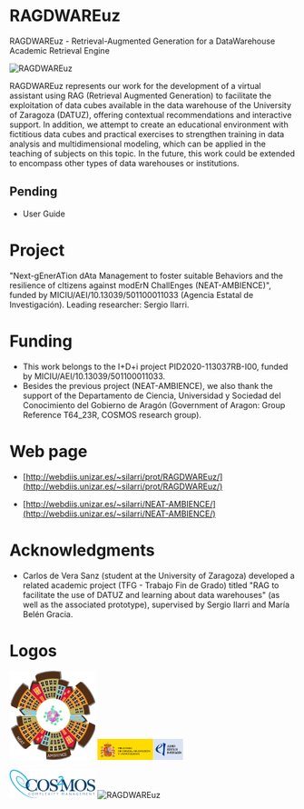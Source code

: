# RAGDWAREuz
RAGDWAREuz - Retrieval-Augmented Generation for a DataWarehouse Academic Retrieval Engine

<img src="/images/RAGDWAREuz-logo.png" alt="RAGDWAREuz" width="200"/>

RAGDWAREuz represents our work for the development of a virtual assistant using RAG (Retrieval Augmented Generation) to facilitate the exploitation of data cubes available in the data warehouse of the University of Zaragoza (DATUZ), offering contextual recommendations and interactive support. In addition, we attempt to create an educational environment with fictitious data cubes and practical exercises to strengthen training in data analysis and multidimensional modeling, which can be applied in the teaching of subjects on this topic. In the future, this work could be extended to encompass other types of data warehouses or institutions.

## Pending
- User Guide

# Project

"Next-gEnerATion dAta Management to foster suitable Behaviors and the resilience of cItizens against modErN ChallEnges (NEAT-AMBIENCE)", funded by MICIU/AEI/10.13039/501100011033 (Agencia Estatal de Investigación). Leading researcher: Sergio Ilarri.

# Funding

- This work belongs to the I+D+i project PID2020-113037RB-I00, funded by MICIU/AEI/10.13039/501100011033.
- Besides the previous project (NEAT-AMBIENCE), we also thank the support of the Departamento de Ciencia, Universidad y Sociedad del Conocimiento del Gobierno de Aragón (Government of Aragon: Group Reference T64_23R, COSMOS research group).

# Web page

- [http://webdiis.unizar.es/~silarri/prot/RAGDWAREuz/](http://webdiis.unizar.es/~silarri/prot/RAGDWAREuz/)

- [http://webdiis.unizar.es/~silarri/NEAT-AMBIENCE/](http://webdiis.unizar.es/~silarri/NEAT-AMBIENCE/)

# Acknowledgments

- Carlos de Vera Sanz (student at the University of Zaragoza) developed a related academic project (TFG - Trabajo Fin de Grado) titled "RAG to facilitate the use of DATUZ and learning about data warehouses" (as well as the associated prototype), supervised by Sergio Ilarri and María Belén Gracia.

# Logos

<img src="/images/NEAT-AMBIENCE.png" width="30%"> <img src="/images/NEAT-AMBIENCE-logoAcks.jpg" width="30%" alt="Funded by MICIU/AEI/10.13039/501100011033 (project PID2020-113037RB-I00)">

<img src="/images/COS2MOS-LOGO.png" alt="COSMOS" width="30%">

<img src="/images/RAGDWAREuz-logo.png" alt="RAGDWAREuz" width="200"/>

